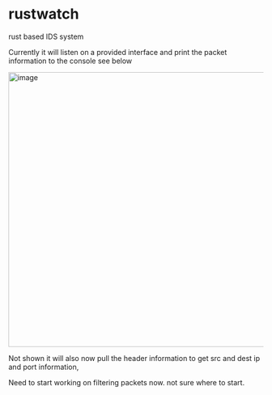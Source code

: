 # rustwatch
rust based IDS system

Currently it will listen on a provided interface and print the packet information to the console see below 

<img width="543" alt="image" src="https://user-images.githubusercontent.com/60553334/230187890-8b782dfd-c95d-45eb-9f5a-c5c63435cc75.png">


Not shown it will also now pull the header information to get src and dest ip and port information, 

Need to start working on filtering packets now. not sure where to start. 